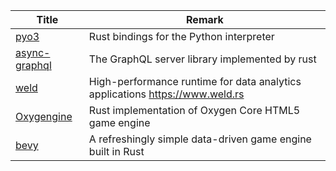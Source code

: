 | Title                             | Remark |
| --------- | ------ |
|[pyo3](https://github.com/PyO3/pyo3)|Rust bindings for the Python interpreter|
|[async-graphql](https://github.com/async-graphql/async-graphql)|The GraphQL server library implemented by rust|
|[weld](https://github.com/weld-project/weld)|High-performance runtime for data analytics applications https://www.weld.rs|
|[Oxygengine](https://github.com/PsichiX/Oxygengine)|Rust implementation of Oxygen Core HTML5 game engine|
|[bevy](https://github.com/bevyengine/bevy)|A refreshingly simple data-driven game engine built in Rust|